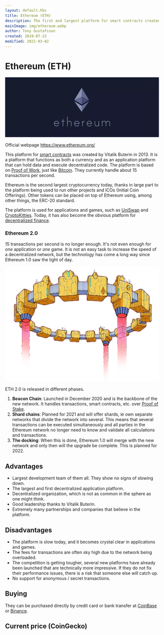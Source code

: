 ```yaml
---
layout: default.hbs
title: Ethereum (ETH)
description: The first and largest platform for smart contracts created by Vitalik Buterin in 2013.
mainImage: img/ethereum.webp
author: Tony Gustafsson
created: 2019-07-22
modified: 2021-03-02
---
```


# Ethereum (ETH)

![Ethereum](../img/ethereum.webp 'Ethereum')

Official webpage https://www.ethereum.org/

This platform for [smart contracts](/technology/smart-contracts.html) was created by Vitalik Buterin in 2013. It is a platform that functions as both a currency and as an application platform that can hold data and execute decentralized code. The platform is based on [Proof of Work](/technology/proof-of-work.html), just like [Bitcoin](/cryptocurrencies/bitcoin.html). They currently handle about 15 transactions per second.

Ethereum is the second largest cryptocurrency today, thanks in large part to the platform being used to run other projects and ICOs (Initial Coin Offerings). Other tokens can be placed on top of Ethereum using, among other things, the ERC-20 standard.

The platform is used for applications and games, such as [UniSwap](https://www.uniswap.org) and [CryptoKitties](https://www.cryptokitties.co/). Today, it has also become the obvious platform for [decentralized finance](/market/decentralized-finance.html).

### Ethereum 2.0

15 transactions per second is no longer enough. It's not even enough for _one_ application or _one_ game. It is not an easy task to increase the speed of a decentralized network, but the technology has come a long way since Ethereum 1.0 saw the light of day.

![Ethereum 2.0](../img/eth2.webp 'Ethereum 2.0')

ETH 2.0 is released in different phases.

1. **Beacon Chain**: Launched in December 2020 and is the backbone of the new network. It handles transactions, smart contracts, etc. over [Proof of Stake](/technology/proof-of-stake.html).
2. **Shard chains**: Planned for 2021 and will offer shards, ie own separate networks that divide the network into several. This means that several transactions can be executed simultaneously and all parties in the Ethereum network no longer need to know and validate all calculations and transactions.
3. **The docking**: When this is done, Ethereum 1.0 will merge with the new network and only then will the upgrade be complete. This is planned for 2022.

## Advantages

-   Largest development team of them all. They show no signs of slowing down.
-   The largest and first decentralized application platform.
-   Decentralized organization, which is not as common in the sphere as one might think.
-   Good leadership thanks to Vitalik Buterin.
-   Extremely many partnerships and companies that believe in the platform.

## Disadvantages

-   The platform is slow today, and it becomes crystal clear in applications and games.
-   The fees for transactions are often sky high due to the network being overloaded.
-   The competition is getting tougher, several new platforms have already been launched that are technically more impressive. If they do not fix their performance issues, there is a risk that someone else will catch up.
-   No support for anonymous / secret transactions.

## Buying

They can be purchased directly by credit card or bank transfer at [CoinBase](https://www.coinbase.com/) or [Binance](https://www.binance.com).

## Current price (CoinGecko)

<script src="https://widgets.coingecko.com/coingecko-coin-ticker-widget.js"></script>

<coingecko-coin-ticker-widget currency="usd" coin-id="ethereum" locale="en"></coingecko-coin-ticker-widget>
